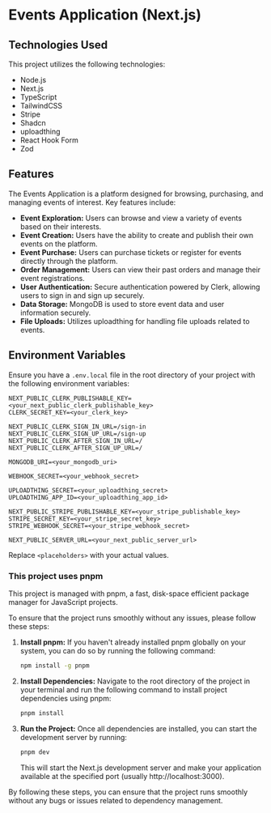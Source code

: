 # Events Application (Next.js)

## Technologies Used

This project utilizes the following technologies:

- Node.js
- Next.js
- TypeScript
- TailwindCSS
- Stripe
- Shadcn
- uploadthing
- React Hook Form
- Zod

## Features

The Events Application is a platform designed for browsing, purchasing, and managing events of interest. Key features include:

- **Event Exploration:** Users can browse and view a variety of events based on their interests.
- **Event Creation:** Users have the ability to create and publish their own events on the platform.
- **Event Purchase:** Users can purchase tickets or register for events directly through the platform.
- **Order Management:** Users can view their past orders and manage their event registrations.
- **User Authentication:** Secure authentication powered by Clerk, allowing users to sign in and sign up securely.
- **Data Storage:** MongoDB is used to store event data and user information securely.
- **File Uploads:** Utilizes uploadthing for handling file uploads related to events.

## Environment Variables

Ensure you have a `.env.local` file in the root directory of your project with the following environment variables:

```plaintext
NEXT_PUBLIC_CLERK_PUBLISHABLE_KEY=<your_next_public_clerk_publishable_key>
CLERK_SECRET_KEY=<your_clerk_key>

NEXT_PUBLIC_CLERK_SIGN_IN_URL=/sign-in
NEXT_PUBLIC_CLERK_SIGN_UP_URL=/sign-up
NEXT_PUBLIC_CLERK_AFTER_SIGN_IN_URL=/
NEXT_PUBLIC_CLERK_AFTER_SIGN_UP_URL=/

MONGODB_URI=<your_mongodb_uri>

WEBHOOK_SECRET=<your_webhook_secret>

UPLOADTHING_SECRET=<your_uploadthing_secret>
UPLOADTHING_APP_ID=<your_uploadthing_app_id>

NEXT_PUBLIC_STRIPE_PUBLISHABLE_KEY=<your_stripe_publishable_key>
STRIPE_SECRET_KEY=<your_stripe_secret_key>
STRIPE_WEBHOOK_SECRET=<your_stripe_webhook_secret>

NEXT_PUBLIC_SERVER_URL=<your_next_public_server_url>
```

Replace `<placeholders>` with your actual values.

### This project uses pnpm

This project is managed with pnpm, a fast, disk-space efficient package manager for JavaScript projects.

To ensure that the project runs smoothly without any issues, please follow these steps:

1. **Install pnpm:** If you haven't already installed pnpm globally on your system, you can do so by running the following command:

   ```bash
   npm install -g pnpm
   ```

2. **Install Dependencies:** Navigate to the root directory of the project in your terminal and run the following command to install project dependencies using pnpm:

   ```bash
   pnpm install
   ```

3. **Run the Project:** Once all dependencies are installed, you can start the development server by running:
   ```bash
   pnpm dev
   ```
   This will start the Next.js development server and make your application available at the specified port (usually http://localhost:3000).

By following these steps, you can ensure that the project runs smoothly without any bugs or issues related to dependency management.
